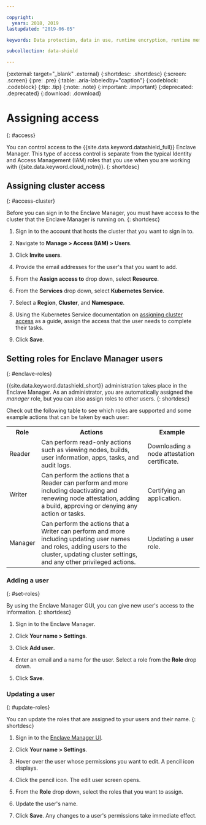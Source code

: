 ```yaml
---

copyright:
  years: 2018, 2019
lastupdated: "2019-06-05"

keywords: Data protection, data in use, runtime encryption, runtime memory encryption, encrypted memory, Intel SGX, software guard extensions, Fortanix runtime encryption

subcollection: data-shield

---
```


{:external: target="_blank" .external}
{:shortdesc: .shortdesc}
{:screen: .screen}
{:pre: .pre}
{:table: .aria-labeledby="caption"}
{:codeblock: .codeblock}
{:tip: .tip}
{:note: .note}
{:important: .important}
{:deprecated: .deprecated}
{:download: .download}

# Assigning access
{: #access}

You can control access to the {{site.data.keyword.datashield_full}} Enclave Manager. This type of access control is separate from the typical Identity and Access Management (IAM) roles that you use when you are working with {{site.data.keyword.cloud_notm}}.
{: shortdesc}


## Assigning cluster access
{: #access-cluster}

Before you can sign in to the Enclave Manager, you must have access to the cluster that the Enclave Manager is running on.
{: shortdesc}

1. Sign in to the account that hosts the cluster that you want to sign in to.

2. Navigate to **Manage > Access (IAM) > Users**.

3. Click **Invite users**.

4. Provide the email addresses for the user's that you want to add.

5. From the **Assign access to** drop down, select **Resource**.

6. From the **Services** drop down, select **Kubernetes Service**.

7. Select a **Region**, **Cluster**, and **Namespace**.

8. Using the Kubernetes Service documentation on [assigning cluster access](/docs/containers?topic=containers-users) as a guide, assign the access that the user needs to complete their tasks.

9. Click **Save**.

## Setting roles for Enclave Manager users
{: #enclave-roles}

{{site.data.keyword.datashield_short}} administration takes place in the Enclave Manager. As an administrator, you are automatically assigned the *manager* role, but you can also assign roles to other users.
{: shortdesc}

Check out the following table to see which roles are supported and some example actions that can be taken by each user:

<table>
  <tr>
    <th>Role</th>
    <th>Actions</th>
    <th>Example</th>
  </tr>
  <tr>
    <td>Reader</td>
    <td>Can perform read-only actions such as viewing nodes, builds, user information, apps, tasks, and audit logs.</td>
    <td>Downloading a node attestation certificate.</td>
  </tr>
  <tr>
    <td>Writer</td>
    <td>Can perform the actions that a Reader can perform and more including deactivating and renewing node attestation, adding a build, approving or denying any action or tasks.</td>
    <td>Certifying an application.</td>
  </tr>
  <tr>
    <td>Manager</td>
    <td>Can perform the actions that a Writer can perform and more including updating user names and roles, adding users to the cluster, updating cluster settings, and any other privileged actions.</td>
    <td>Updating a user role.</td>
  </tr>
</table>


### Adding a user
{: #set-roles}

By using the Enclave Manager GUI, you can give new user's access to the information.
{: shortdesc}

1. Sign in to the Enclave Manager.

2. Click **Your name > Settings**.

3. Click **Add user**.

4. Enter an email and a name for the user. Select a role from the **Role** drop down.

5. Click **Save**.



### Updating a user
{: #update-roles}

You can update the roles that are assigned to your users and their name.
{: shortdesc}

1. Sign in to the [Enclave Manager UI](/docs/services/data-shield?topic=data-shield-enclave-manager#em-signin).

2. Click **Your name > Settings**.

3. Hover over the user whose permissions you want to edit. A pencil icon displays.

4. Click the pencil icon. The edit user screen opens.

5. From the **Role** drop down, select the roles that you want to assign.

6. Update the user's name.

7. Click **Save**. Any changes to a user's permissions take immediate effect.


